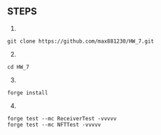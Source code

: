 ## STEPS


1.
```shell
git clone https://github.com/max881230/HW_7.git 
```

2.
```shell
cd HW_7
```

3.
```shell
forge install
```

4.
```shell
forge test --mc ReceiverTest -vvvvv
forge test --mc NFTTest -vvvvv
```
